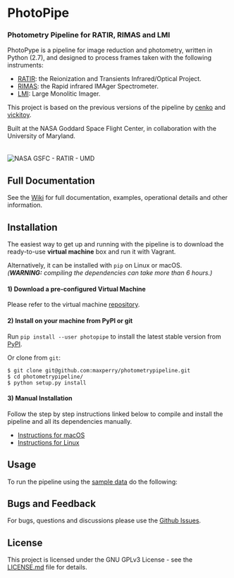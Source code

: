 
# PhotoPipe

### Photometry Pipeline for RATIR, RIMAS and LMI

PhotoPype is a pipeline for image reduction and photometry, written in Python (2.7), and designed to process frames taken with the following instruments:

* [RATIR](http://butler.lab.asu.edu/RATIR/): the Reionization and Transients Infrared/Optical Project.
* [RIMAS](https://lowell.edu/research/research-facilities/4-3-meter-dct/rimas/): the Rapid infrared IMAger Spectrometer.
* [LMI](http://www2.lowell.edu/rsch/LMI/LMI.html): Large Monolitic Imager.  

This project is based on the previous versions of the pipeline by [cenko](https://github.com/cenko/RATIR-GSFC) and [vickitoy](https://github.com/vickitoy/photometry_pipeline).  
 
Built at the NASA Goddard Space Flight Center, in collaboration with the University of Maryland.
<br><br><br>
![NASA GSFC - RATIR - UMD](https://github.com/maxperry/photometrypipeline/docs/readme-logos.jpg)

## Full Documentation

See the [Wiki](https://github.com/) for full documentation, examples, operational details and other information.


## Installation

The easiest way to get up and running with the pipeline is to download the ready-to-use **virtual machine** box and run it with Vagrant.

Alternatively, it can be installed with `pip` on Linux or macOS.  
_(**WARNING:** compiling the dependencies can take more than 6 hours.)_

#### 1) Download a pre-configured Virtual Machine

Please refer to the virtual machine [repository](https://github.com/maxperry/photometrypipeline-vm).

#### 2) Install on your machine from PyPI or git

Run `pip install --user photopipe` to install the latest stable version from [PyPI](https://pypi.python.org/pypi/photopipe). 

Or clone from `git`:

```
$ git clone git@github.com:maxperry/photometrypipeline.git
$ cd photometrypipeline/
$ python setup.py install
```

#### 3) Manual Installation
Follow the step by step instructions linked below to compile and install the pipeline and all its dependencies manually.

* [Instructions for macOS]()
* [Instructions for Linux]()

## Usage

To run the pipeline using the [sample data]() do the following:


## Bugs and Feedback

For bugs, questions and discussions please use the [Github Issues](https://github.com/maxperry/photometrypipeline/issues).


## License
This project is licensed under the GNU GPLv3 License - see the [LICENSE.md](LICENSE.md) file for details.